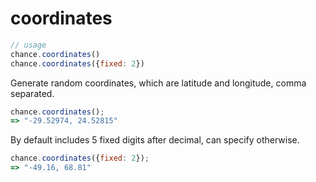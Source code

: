 # coordinates

```js
// usage
chance.coordinates()
chance.coordinates({fixed: 2})
```

Generate random coordinates, which are latitude and longitude, comma separated.

```js
chance.coordinates();
=> "-29.52974, 24.52815"
```

By default includes 5 fixed digits after decimal, can specify otherwise.

```js
chance.coordinates({fixed: 2});
=> "-49.16, 68.81"
```

